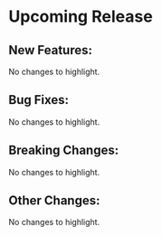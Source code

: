 # Upcoming Release

## New Features:

No changes to highlight.

## Bug Fixes:

No changes to highlight.

## Breaking Changes:

No changes to highlight.

## Other Changes:

No changes to highlight.